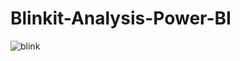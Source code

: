 # Blinkit-Analysis-Power-BI

![blink](https://github.com/user-attachments/assets/c3923eda-da30-4321-916a-22e28c7b6379)
